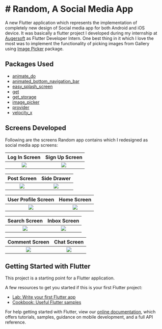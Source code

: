 
# # Random, A Social Media App

A new Flutter application which represents the implementation of completely new design of Social media app for both Android and iOS device. It was basically a flutter project I developed during my internship at [Augersoft](https://www.augersoft.com/) as Flutter Developer Intern. One best thing in it which I love the most was to implement the functionality of picking images from Gallery using [Image Picker](https://pub.dev/packages/image_picker) package.

## Packages Used

- [animate_do](https://pub.dev/packages/animate_do)
- [animated_bottom_navigation_bar](https://pub.dev/packages/animated_bottom_navigation_bar) 
- [easy_splash_screen](https://pub.dev/packages/easy_splash_screen) 
- [get](https://pub.dev/packages/get) 
- [get_storage](https://pub.dev/packages/get_storage) 
- [image_picker](https://pub.dev/packages/image_picker) 
- [provider](https://pub.dev/packages/provider)
- [velocity_x](https://pub.dev/packages/velocity_x)

## Screens Developed

Following are the screens Random app contains which I redesigned as social media app screens:

Log In Screen             |   Sign Up Screen
:-------------------------:|:-------------------------:
![](https://github.com/ZAINBASHARATALI/Random-a-social-media-flutter-app-/blob/master/video&images/Screenshot%202022-04-15%20at%2010.42.23%20PM.png?raw=true)  |  ![](https://github.com/ZAINBASHARATALI/Random-a-social-media-flutter-app-/blob/master/video&images/Screenshot%202022-04-15%20at%2010.42.42%20PM.png?raw=true)

Post Screen             |  Side Drawer
:-------------------------:|:-------------------------:
![](https://github.com/ZAINBASHARATALI/Random-a-social-media-flutter-app-/blob/master/video&images/Screenshot%202022-04-15%20at%2010.43.49%20PM.png?raw=true)  |  ![](https://github.com/ZAINBASHARATALI/Random-a-social-media-flutter-app-/blob/master/video&images/Screenshot%202022-04-15%20at%2010.45.24%20PM.png?raw=true)

User Profile Screen             |  Home Screen
:-------------------------:|:-------------------------:
![](https://github.com/ZAINBASHARATALI/Random-a-social-media-flutter-app-/blob/master/video&images/Screenshot%202022-04-15%20at%2010.45.43%20PM.png?raw=true)  |  ![](https://github.com/ZAINBASHARATALI/Random-a-social-media-flutter-app-/blob/master/video&images/Screenshot%202022-04-15%20at%2010.46.51%20PM.png?raw=true)

Search Screen             |  Inbox Screen
:-------------------------:|:-------------------------:
![](https://github.com/ZAINBASHARATALI/Random-a-social-media-flutter-app-/blob/master/video&images/Screenshot%202022-04-15%20at%2010.47.05%20PM.png?raw=true)  |  ![](https://github.com/ZAINBASHARATALI/Random-a-social-media-flutter-app-/blob/master/video&images/Screenshot%202022-04-15%20at%2010.47.18%20PM.png?raw=true)

Comment Screen            |  Chat Screen
:-------------------------:|:-------------------------:
![](https://github.com/ZAINBASHARATALI/Random-a-social-media-flutter-app-/blob/master/video&images/Screenshot%202022-04-15%20at%2010.46.38%20PM.png?raw=true)  |  ![](https://github.com/ZAINBASHARATALI/Random-a-social-media-flutter-app-/blob/master/video&images/Screenshot%202022-04-15%20at%2010.48.55%20PM.png?raw=true)


## Getting Started with Flutter

This project is a starting point for a Flutter application.

A few resources to get you started if this is your first Flutter project:

- [Lab: Write your first Flutter app](https://flutter.dev/docs/get-started/codelab)
- [Cookbook: Useful Flutter samples](https://flutter.dev/docs/cookbook)

For help getting started with Flutter, view our
[online documentation](https://flutter.dev/docs), which offers tutorials,
samples, guidance on mobile development, and a full API reference.
